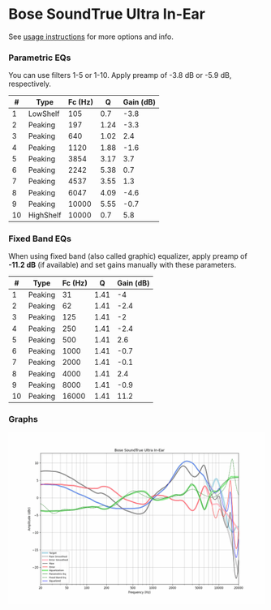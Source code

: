 # Bose SoundTrue Ultra In-Ear
See [usage instructions](https://github.com/jaakkopasanen/AutoEq#usage) for more options and info.

### Parametric EQs
You can use filters 1-5 or 1-10. Apply preamp of -3.8 dB or -5.9 dB, respectively.

|   # | Type      |   Fc (Hz) |    Q |   Gain (dB) |
|-----|-----------|-----------|------|-------------|
|   1 | LowShelf  |       105 | 0.7  |        -3.8 |
|   2 | Peaking   |       197 | 1.24 |        -3.3 |
|   3 | Peaking   |       640 | 1.02 |         2.4 |
|   4 | Peaking   |      1120 | 1.88 |        -1.6 |
|   5 | Peaking   |      3854 | 3.17 |         3.7 |
|   6 | Peaking   |      2242 | 5.38 |         0.7 |
|   7 | Peaking   |      4537 | 3.55 |         1.3 |
|   8 | Peaking   |      6047 | 4.09 |        -4.6 |
|   9 | Peaking   |     10000 | 5.55 |        -0.7 |
|  10 | HighShelf |     10000 | 0.7  |         5.8 |

### Fixed Band EQs
When using fixed band (also called graphic) equalizer, apply preamp of **-11.2 dB** (if available) and set gains manually with these parameters.

|   # | Type    |   Fc (Hz) |    Q |   Gain (dB) |
|-----|---------|-----------|------|-------------|
|   1 | Peaking |        31 | 1.41 |        -4   |
|   2 | Peaking |        62 | 1.41 |        -2.4 |
|   3 | Peaking |       125 | 1.41 |        -2   |
|   4 | Peaking |       250 | 1.41 |        -2.4 |
|   5 | Peaking |       500 | 1.41 |         2.6 |
|   6 | Peaking |      1000 | 1.41 |        -0.7 |
|   7 | Peaking |      2000 | 1.41 |        -0.1 |
|   8 | Peaking |      4000 | 1.41 |         2.4 |
|   9 | Peaking |      8000 | 1.41 |        -0.9 |
|  10 | Peaking |     16000 | 1.41 |        11.2 |

### Graphs
![](./Bose%20SoundTrue%20Ultra%20In-Ear.png)

